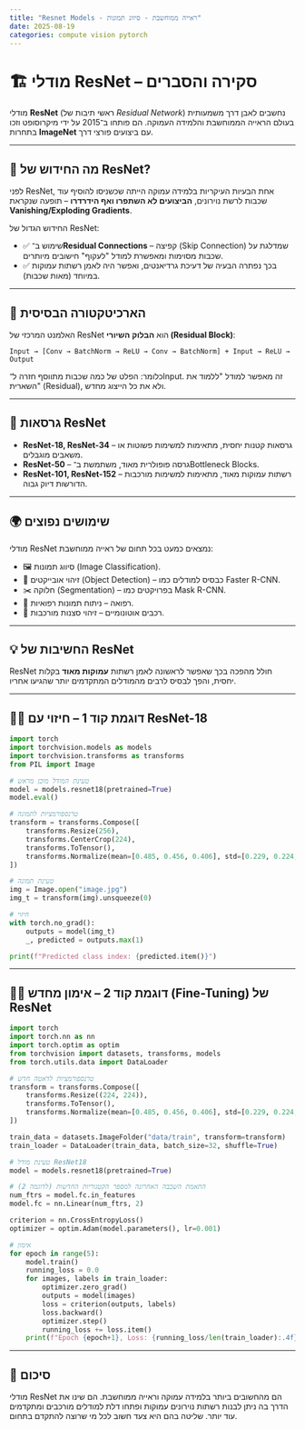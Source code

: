 ```yaml
---
title: "Resnet Models - ראייה ממוחשבת - סיווג תמונות"
date: 2025-08-19
categories: compute vision pytorch
---
```


# 🏗️ מודלי ResNet – סקירה והסברים

מודלי **ResNet** (ראשי תיבות של *Residual Network*) נחשבים לאבן דרך משמעותית בעולם הראייה הממוחשבת והלמידה העמוקה. הם פותחו ב־2015 על ידי מיקרוסופט וזכו בתחרות **ImageNet** עם ביצועים פורצי דרך.

---

## 📌 מה החידוש של ResNet?

לפני ResNet, אחת הבעיות העיקריות בלמידה עמוקה הייתה שכשניסו להוסיף עוד שכבות לרשת נוירונים, **הביצועים לא השתפרו ואף הידרדרו** – תופעה שנקראת **Vanishing/Exploding Gradients**.

החידוש הגדול של ResNet:

* ✅ שימוש ב־**Residual Connections** – קפיצה (Skip Connection) שמדלגת על שכבות מסוימות ומאפשרת למודל "לעקוף" חישובים מיותרים.
* ✅ בכך נפתרה הבעיה של דעיכת גרדיאנטים, ואפשר היה לאמן רשתות עמוקות במיוחד (מאות שכבות).

---

## 🧩 הארכיטקטורה הבסיסית

האלמנט המרכזי של ResNet הוא **הבלוק השיורי (Residual Block)**:

```
Input → [Conv → BatchNorm → ReLU → Conv → BatchNorm] + Input → ReLU → Output
```

כלומר: הפלט של כמה שכבות מתווסף חזרה ל־Input. זה מאפשר למודל "ללמוד את השארית" (Residual), ולא את כל הייצוג מחדש.

---

## 🔢 גרסאות ResNet

* **ResNet-18, ResNet-34** – גרסאות קטנות יחסית, מתאימות למשימות פשוטות או משאבים מוגבלים.
* **ResNet-50** – גרסה פופולרית מאוד, משתמשת ב־Bottleneck Blocks.
* **ResNet-101, ResNet-152** – רשתות עמוקות מאוד, מתאימות למשימות מורכבות הדורשות דיוק גבוה.

---

## 🌍 שימושים נפוצים

מודלי ResNet נמצאים כמעט בכל תחום של ראייה ממוחשבת:

* 🖼️ סיווג תמונות (Image Classification).
* 🔲 זיהוי אובייקטים (Object Detection) – כבסיס למודלים כמו Faster R-CNN.
* ✂️ חלוקה (Segmentation) – בפרויקטים כמו Mask R-CNN.
* 🧬 רפואה – ניתוח תמונות רפואיות.
* 🚗 רכבים אוטונומיים – זיהוי סצנות מורכבות.

---

## 💡 החשיבות של ResNet

ResNet חולל מהפכה בכך שאפשר לראשונה לאמן רשתות **עמוקות מאוד** בקלות יחסית, והפך לבסיס לרבים מהמודלים המתקדמים יותר שהגיעו אחריו.

---

## 🧑‍💻 דוגמת קוד 1 – חיזוי עם ResNet-18

```python
import torch
import torchvision.models as models
import torchvision.transforms as transforms
from PIL import Image

# טעינת המודל מוכן מראש
model = models.resnet18(pretrained=True)
model.eval()

# טרנספורמציות לתמונה
transform = transforms.Compose([
    transforms.Resize(256),
    transforms.CenterCrop(224),
    transforms.ToTensor(),
    transforms.Normalize(mean=[0.485, 0.456, 0.406], std=[0.229, 0.224, 0.225]),
])

# טעינת תמונה
img = Image.open("image.jpg")
img_t = transform(img).unsqueeze(0)

# חיזוי
with torch.no_grad():
    outputs = model(img_t)
    _, predicted = outputs.max(1)

print(f"Predicted class index: {predicted.item()}")
```

---

## 🧑‍💻 דוגמת קוד 2 – אימון מחדש (Fine-Tuning) של ResNet

```python
import torch
import torch.nn as nn
import torch.optim as optim
from torchvision import datasets, transforms, models
from torch.utils.data import DataLoader

# טרנספורמציות לדאטה חדש
transform = transforms.Compose([
    transforms.Resize((224, 224)),
    transforms.ToTensor(),
    transforms.Normalize(mean=[0.485, 0.456, 0.406], std=[0.229, 0.224, 0.225]),
])

train_data = datasets.ImageFolder("data/train", transform=transform)
train_loader = DataLoader(train_data, batch_size=32, shuffle=True)

# טעינת מודל ResNet18
model = models.resnet18(pretrained=True)

# התאמת השכבה האחרונה למספר הקטגוריות החדשות (לדוגמה 2)
num_ftrs = model.fc.in_features
model.fc = nn.Linear(num_ftrs, 2)

criterion = nn.CrossEntropyLoss()
optimizer = optim.Adam(model.parameters(), lr=0.001)

# אימון
for epoch in range(5):
    model.train()
    running_loss = 0.0
    for images, labels in train_loader:
        optimizer.zero_grad()
        outputs = model(images)
        loss = criterion(outputs, labels)
        loss.backward()
        optimizer.step()
        running_loss += loss.item()
    print(f"Epoch {epoch+1}, Loss: {running_loss/len(train_loader):.4f}")
```

---

## 🚀 סיכום

מודלי ResNet הם מהחשובים ביותר בלמידה עמוקה וראייה ממוחשבת. הם שינו את הדרך בה ניתן לבנות רשתות נוירונים עמוקות ופתחו דלת למודלים מורכבים ומתקדמים עוד יותר. שליטה בהם היא צעד חשוב לכל מי שרוצה להתקדם בתחום.

